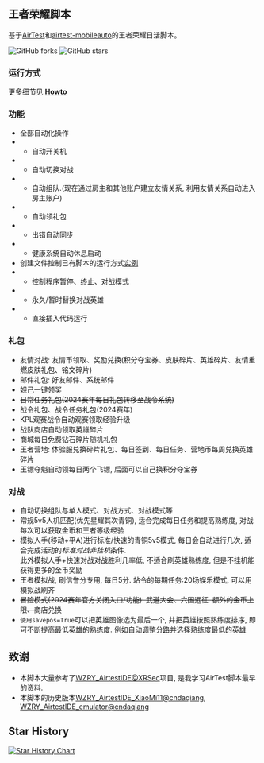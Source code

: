 ## 王者荣耀脚本
基于[AirTest](https://airtest.netease.com/)和[airtest-mobileauto](https://github.com/cndaqiang/airtest_mobileauto)的王者荣耀日活脚本。

![GitHub forks](https://img.shields.io/github/forks/cndaqiang/AirTest_MobileAuto_WZRY?color=60c5ba&style=for-the-badge)
![GitHub stars](https://img.shields.io/github/stars/cndaqiang/AirTest_MobileAuto_WZRY?color=ffd700&style=for-the-badge)

### 运行方式
更多细节见:[**Howto**](howtorun.md)

### 功能

* 全部自动化操作
* - 自动开关机
* - 自动切换对战
* - 自动组队.(现在通过房主和其他账户建立友情关系, 利用友情关系自动进入房主账户)
* - 自动领礼包
* - 出错自动同步
* - 健康系统自动休息启动
* 创建文件控制已有脚本的运行方式[实例](https://github.com/cndaqiang/AirTest_MobileAuto_WZRY/issues/3)
* - 控制程序暂停、终止、对战模式
* - 永久/暂时替换对战英雄
* - 直接插入代码运行

### 礼包

* 友情对战: 友情币领取、奖励兑换(积分夺宝券、皮肤碎片、英雄碎片、友情重燃皮肤礼包、铭文碎片)
* 邮件礼包: 好友邮件、系统邮件
* 妲己一键领奖
* ~~日常任务礼包(2024赛年每日礼包转移至战令系统)~~
* 战令礼包、战令任务礼包(2024赛年)
* KPL观赛战令自动观赛领取经验升级
* 战队商店自动领取英雄碎片
* 商城每日免费钻石碎片随机礼包
* 王者营地: 体验服兑换碎片礼包、每日签到、每日任务、营地币每周兑换英雄碎片
* 玉镖夺魁自动领每日两个飞镖, 后面可以自己换积分夺宝券

### 对战

* 自动切换组队与单人模式、对战方式、对战模式等
* 常规5v5人机匹配(优先星耀其次青铜), 适合完成每日任务和提高熟练度, 对战每次可以获取金币和王者等级经验
* 模拟人手(移动+平A)进行标准/快速的青铜5v5模式, 每日会自动进行几次, 适合完成活动的*标准对战非挂机*条件. <br>此外模拟人手+快速对战对战胜利几率低, 不适合刷英雄熟练度, 但是不挂机能获得更多的金币奖励
* 王者模拟战, 刷信誉分专用, 每日5分. 站令的每期任务:20场娱乐模式, 可以用模拟战刷齐
* ~~冒险模式(2024赛年官方关闭入口/功能): 武道大会、六国远征. 额外的金币上限、商店兑换~~
* `使用savepos=True`可以把英雄图像选为最后一个, 并把英雄按照熟练度排序, 即可不断提高最低英雄的熟练度. 例如[自动调整分路并选择熟练度最低的英雄](https://github.com/cndaqiang/AirTest_MobileAuto_WZRY/issues/13#issuecomment-2205392546)



## 致谢

* 本脚本大量参考了[WZRY_AirtestIDE@XRSec](https://github.com/XRSec/WZRY_AirtestIDE)项目, 是我学习AirTest脚本最早的资料.
* 本脚本的历史版本[WZRY_AirtestIDE_XiaoMi11@cndaqiang](https://github.com/cndaqiang/WZRY_AirtestIDE_XiaoMi11), [WZRY_AirtestIDE_emulator@cndaqiang](https://github.com/cndaqiang/WZRY_AirtestIDE_emulator)

## Star History

[![Star History Chart](https://api.star-history.com/svg?repos=cndaqiang/AirTest_MobileAuto_WZRY&type=Date)](https://star-history.com/#cndaqiang/AirTest_MobileAuto_WZRY&Date)
